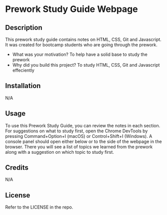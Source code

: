 # Prework Study Guide Webpage

## Description

This prework study guide contains notes on HTML, CSS, Git and Javascript. It was created for bootcamp students who are going through the prework.

- What was your motivation? To help have a solid base to study the prework
- Why did you build this project? To study HTML, CSS, Git and Javascript effeciently

## Installation

N/A

## Usage

To use this Prework Study Guide, you can review the notes in each section. For suggestions on what to study first, open the Chrome DevTools by pressing Command+Option+I (macOS) or Control+Shift+I (Windows). A console panel should open either below or to the side of the webpage in the browser. There you will see a list of topics we learned from the prework along with a suggestion on which topic to study first.

## Credits

N/A

## License

Refer to the LICENSE in the repo.
